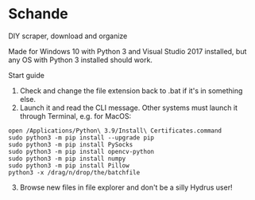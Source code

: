 # Schande
DIY scraper, download and organize

Made for Windows 10 with Python 3 and Visual Studio 2017 installed, but any OS with Python 3 installed should work.

Start guide
1. Check and change the file extension back to .bat if it's in something else.
2. Launch it and read the CLI message. Other systems must launch it through Terminal, e.g. for MacOS:

```
open /Applications/Python\ 3.9/Install\ Certificates.command
sudo python3 -m pip install --upgrade pip
sudo python3 -m pip install PySocks
sudo python3 -m pip install opencv-python
sudo python3 -m pip install numpy
sudo python3 -m pip install Pillow
python3 -x /drag/n/drop/the/batchfile
```

3. Browse new files in file explorer and don't be a silly Hydrus user!
